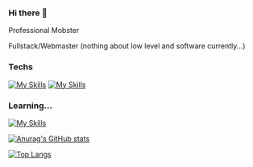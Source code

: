 ### Hi there 👋

Professional Mobster

Fullstack/Webmaster (nothing about low level and software currently...)

### Techs
[![My Skills](https://skills.thijs.gg/icons?i=html,css,js,ts,nodejs)](https://skills.thijs.gg)
[![My Skills](https://skills.thijs.gg/icons?i=react,node)](https://skills.thijs.gg)

### Learning...
[![My Skills](https://skills.thijs.gg/icons?i=py,c)](https://skills.thijs.gg)

[![Anurag's GitHub stats](https://github-readme-stats.vercel.app/api?username=SerjeiMikailov&theme=dracula)](https://github.com/anuraghazra/github-readme-stats)

[![Top Langs](https://github-readme-stats.vercel.app/api/top-langs/?username=SerjeiMikailov&layout=compact&theme=dracula&langs_count=10)](https://github.com/anuraghazra/github-readme-stats)
